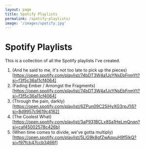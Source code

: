 ```yaml
---
layout: page
title: Spotify Playlists
permalink: /spotify-playlists/
image: '/images/spotify.jpg'
---
```


# Spotify Playlists

This is a collection of all the Spotify playlists I've created.

1. (And he said to me, it's not too late to pick up the pieces)[https://open.spotify.com/playlist/74bDT3W4a1JcYNsEbFnmYt?si=f3f5c36a11cf4064]
2. (Fading Ember / Amongst the Fragments)[https://open.spotify.com/playlist/74bDT3W4a1JcYNsEbFnmYt?si=f3f5c36a11cf4064]
3. (Through the pain, darkly)[https://open.spotify.com/playlist/6ZPun09C25iHyXG3rpJ1i5?si=8d9957c9619c4162]
4. (The Coolest What)[https://open.spotify.com/playlist/3aP931BCLx8Sa1HeLmQnqn?si=caf45002578c426b]
5. (When time comes to divide, we've gotta multiply)[https://open.spotify.com/playlist/5LiG9k8gfZwAqxuH9f5IkQ?si=f97fcb47ccb3466f]